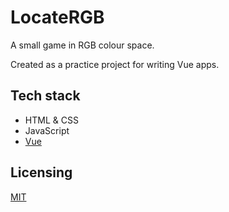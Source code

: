 # LocateRGB

A small game in RGB colour space.

Created as a practice project for writing Vue apps.

## Tech stack

- HTML & CSS
- JavaScript
- [Vue](https://vuejs.org/)

## Licensing

[MIT](/LICENSE)